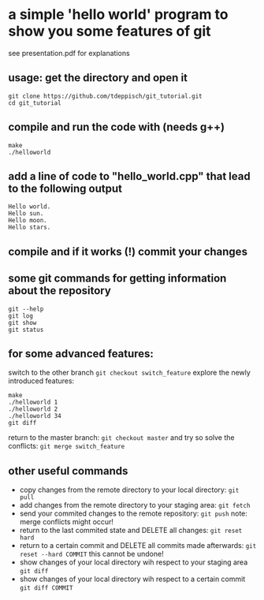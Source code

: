 # a simple 'hello world' program to show you some features of git
see presentation.pdf for explanations

## usage: get the directory and open it
	git clone https://github.com/tdeppisch/git_tutorial.git
	cd git_tutorial

## compile and run the code with (needs g++)
	make
	./helloworld

## add a line of code to "hello_world.cpp" that lead to the following output

	Hello world.
	Hello sun.
	Hello moon.
	Hello stars.

## compile and if it works (!) commit your changes
	
## some git commands for getting information about the repository
	git --help
	git log
	git show
	git status

## for some advanced features:
switch to the other branch `git checkout switch_feature`
explore the newly introduced features:

    make
    ./helloworld 1
    ./helloworld 2
    ./helloworld 34
    git diff
	
return to the master branch: `git checkout master`
and try so solve the conflicts: `git merge switch_feature`

## other useful commands
- copy changes from the remote directory to your local directory: `git
pull`
- add changes from the remote directory to your staging area: `git fetch`
- send your commited changes to the remote repository: `git push`
note: merge conflicts might occur!
- return to the last commited state and DELETE all changes: `git reset hard`
- return to a certain commit and DELETE all commits made afterwards: `git reset --hard COMMIT`
this cannot be undone!
- show changes of your local directory wih respect to your staging area `git diff`
- show changes of your local directory wih respect to a certain commit `git diff COMMIT`
